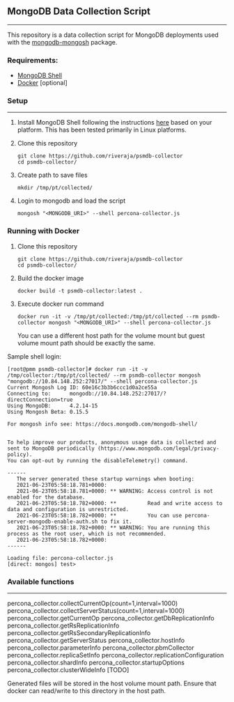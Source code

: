 ## MongoDB Data Collection Script
---
This repository is a data collection script for MongoDB deployments used with the [mongodb-mongosh](https://github.com/mongodb-js/mongosh) package.


### Requirements:

* [MongoDB Shell](https://docs.mongodb.com/mongodb-shell/)
* [Docker](https://www.docker.com/) [optional]



### Setup
---
1. Install MongoDB Shell following the instructions [here](https://docs.mongodb.com/mongodb-shell/install/) based on your platform. This has been tested primarily in Linux platforms.

2. Clone this repository

    ```
    git clone https://github.com/riveraja/psmdb-collector
    cd psmdb-collector/
    ```
3. Create path to save files
    ```
    mkdir /tmp/pt/collected/
    ```

4. Login to mongodb and load the script

    ```
    mongosh "<MONGODB_URI>" --shell percona-collector.js
    ```


### Running with Docker

1. Clone this repository
    ```
    git clone https://github.com/riveraja/psmdb-collector
    cd psmdb-collector/
    ```

2. Build the docker image
    ```
    docker build -t psmdb-collector:latest .
    ```

3. Execute docker run command
    ```
    docker run -it -v /tmp/pt/collected:/tmp/pt/collected --rm psmdb-collector mongosh "<MONGODB_URI>" --shell percona-collector.js
    ```
    You can use a different host path for the volume mount but guest volume mount path should be exactly the same.



Sample shell login:

```
[root@pmm psmdb-collector]# docker run -it -v /tmp/collector:/tmp/pt/collected/ --rm psmdb-collector mongosh "mongodb://10.84.148.252:27017/" --shell percona-collector.js
Current Mongosh Log ID:	60e16c3b3b6ccc1d0a2ce55a
Connecting to:		mongodb://10.84.148.252:27017/?directConnection=true
Using MongoDB:		4.2.14-15
Using Mongosh Beta:	0.15.5

For mongosh info see: https://docs.mongodb.com/mongodb-shell/


To help improve our products, anonymous usage data is collected and sent to MongoDB periodically (https://www.mongodb.com/legal/privacy-policy).
You can opt-out by running the disableTelemetry() command.

------
   The server generated these startup warnings when booting:
   2021-06-23T05:58:18.781+0000:
   2021-06-23T05:58:18.781+0000: ** WARNING: Access control is not enabled for the database.
   2021-06-23T05:58:18.782+0000: **          Read and write access to data and configuration is unrestricted.
   2021-06-23T05:58:18.782+0000: **          You can use percona-server-mongodb-enable-auth.sh to fix it.
   2021-06-23T05:58:18.782+0000: ** WARNING: You are running this process as the root user, which is not recommended.
   2021-06-23T05:58:18.782+0000:
------

Loading file: percona-collector.js
[direct: mongos] test>
```

### Available functions
---
percona_collector.collectCurrentOp(count=1,interval=1000)
percona_collector.collectServerStatus(count=1,interval=1000)
percona_collector.getCurrentOp
percona_collector.getDbReplicationInfo
percona_collector.getRsReplicationInfo
percona_collector.getRsSecondaryReplicationInfo
percona_collector.getServerStatus
percona_collector.hostInfo
percona_collector.parameterInfo
percona_collector.pbmCollector
percona_collector.replicaSetInfo
percona_collector.replicationConfiguration
percona_collector.shardInfo
percona_collector.startupOptions
percona_collector.clusterWideInfo [TODO]

Generated files will be stored in the host volume mount path. Ensure that docker can read/write to this directory in the host path.